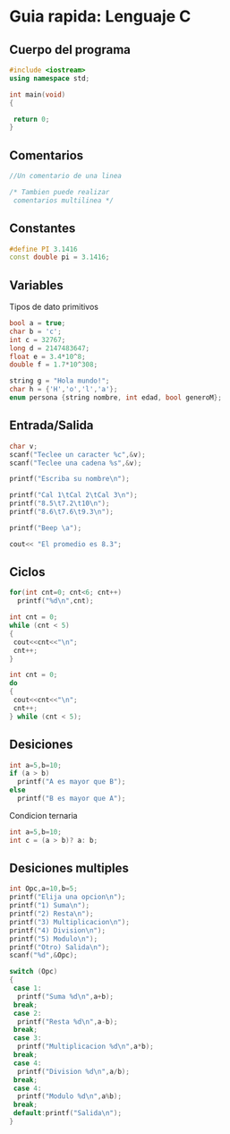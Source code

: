 # Guia rapida: Lenguaje C

## Cuerpo del programa

```c++
#include <iostream>
using namespace std;

int main(void)
{

 return 0;
}
```
## Comentarios
```c++
//Un comentario de una linea

/* Tambien puede realizar
 comentarios multilinea */
```

## Constantes

```c++
#define PI 3.1416
const double pi = 3.1416;
```

## Variables

Tipos de dato primitivos
```c++
bool a = true;
char b = 'c';
int c = 32767;
long d = 2147483647;
float e = 3.4*10^8;
double f = 1.7*10^308;
```

```c++
string g = "Hola mundo!";
char h = {'H','o','l','a'};
enum persona {string nombre, int edad, bool generoM};
```

## Entrada/Salida

```c++
char v;
scanf("Teclee un caracter %c",&v);
scanf("Teclee una cadena %s",&v);

printf("Escriba su nombre\n");

printf("Cal 1\tCal 2\tCal 3\n");
printf("8.5\t7.2\t10\n");
printf("8.6\t7.6\t9.3\n");

printf("Beep \a");

cout<< "El promedio es 8.3";
```

## Ciclos

```c++
for(int cnt=0; cnt<6; cnt++) 
  printf("%d\n",cnt);
```

```c++
int cnt = 0;
while (cnt < 5)
{
 cout<<cnt<<"\n";
 cnt++;
}
```

```c++
int cnt = 0;
do
{
 cout<<cnt<<"\n";
 cnt++;
} while (cnt < 5);
```

## Desiciones

```c++
int a=5,b=10;
if (a > b) 
  printf("A es mayor que B");
else 
  printf("B es mayor que A");
```

Condicion ternaria

```c++
int a=5,b=10;
int c = (a > b)? a: b;
```

## Desiciones multiples

```c++
int Opc,a=10,b=5;
printf("Elija una opcion\n");
printf("1) Suma\n");
printf("2) Resta\n");
printf("3) Multiplicacion\n");
printf("4) Division\n");
printf("5) Modulo\n");
printf("Otro) Salida\n");
scanf("%d",&Opc);

switch (Opc)
{
 case 1:
  printf("Suma %d\n",a+b);
 break;
 case 2:
  printf("Resta %d\n",a-b);
 break;
 case 3:
  printf("Multiplicacion %d\n",a*b);
 break;
 case 4:
  printf("Division %d\n",a/b);
 break;
 case 4:
  printf("Modulo %d\n",a%b);
 break;
 default:printf("Salida\n");
}
```





